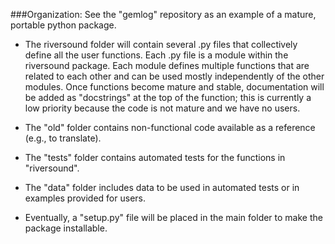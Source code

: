 ###Organization:
See the "gemlog" repository as an example of a mature, portable python package.

- The riversound folder will contain several .py files that collectively define all the user functions. Each .py file is a module within the riversound package. Each module defines multiple functions that are related to each other and can be used mostly independently of the other modules. Once functions become mature and stable, documentation will be added as "docstrings" at the top of the function; this is currently a low priority because the code is not mature and we have no users.

- The "old" folder contains non-functional code available as a reference (e.g., to translate).

- The "tests" folder contains automated tests for the functions in "riversound".

- The "data" folder includes data to be used in automated tests or in examples provided for users.

- Eventually, a "setup.py" file will be placed in the main folder to make the package installable.

